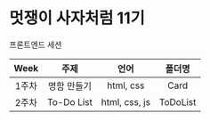# 멋쟁이 사자처럼 11기
프론트엔드 세션    

|Week|주제|언어|폴더명|
|:---:|:---:|:---:|:---:|
|1주차|명함 만들기|html, css|Card|
|2주차|To-Do List|html, css, js|ToDoList|
